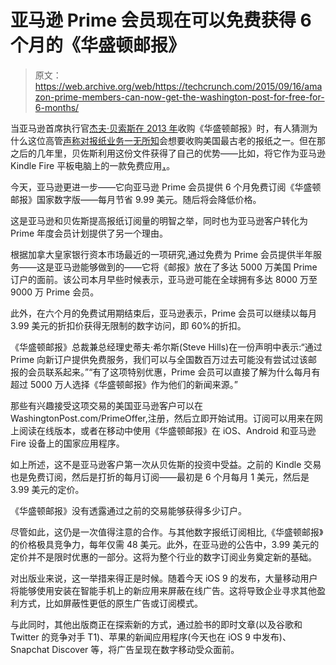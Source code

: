 # 亚马逊 Prime 会员现在可以免费获得 6 个月的《华盛顿邮报》

> 原文：<https://web.archive.org/web/https://techcrunch.com/2015/09/16/amazon-prime-members-can-now-get-the-washington-post-for-free-for-6-months/>

当亚马逊首席执行官[杰夫·贝索斯在 2013 年](https://web.archive.org/web/20230322194557/https://techcrunch.com/2013/10/02/bezos-finally-closes-sale-on-the-washington-post/)收购《华盛顿邮报》时，有人猜测为什么这位高管[声称对报纸业务一无所知](https://web.archive.org/web/20230322194557/http://bits.blogs.nytimes.com/2014/12/02/amazons-bezos-explains-why-he-bought-the-washington-post/?_r=0)会想要收购美国最古老的报纸之一。但在那之后的几年里，贝佐斯利用这份文件获得了自己的优势——比如，将它作为亚马逊 Kindle Fire 平板电脑上的一款免费应用[，](https://web.archive.org/web/20230322194557/https://techcrunch.com/2014/10/06/the-washington-post-is-now-free-on-amazon-kindles/)。

今天，亚马逊更进一步——它向亚马逊 Prime 会员提供 6 个月免费订阅《华盛顿邮报》国家数字版——每月节省 9.99 美元。随后将会降低价格。

这是亚马逊和贝佐斯提高报纸订阅量的明智之举，同时也为亚马逊客户转化为 Prime 年度会员计划提供了另一个理由。

根据加拿大皇家银行资本市场最近的一项研究,通过免费为 Prime 会员提供半年服务——这是亚马逊能够做到的——它将《邮报》放在了多达 5000 万美国 Prime 订户的面前。该公司本月早些时候表示，亚马逊可能在全球拥有多达 8000 万至 9000 万 Prime 会员。

此外，在六个月的免费试用期结束后，亚马逊表示，Prime 会员可以继续以每月 3.99 美元的折扣价获得无限制的数字访问，即 60%的折扣。

《华盛顿邮报》总裁兼总经理史蒂夫·希尔斯(Steve Hills)在一份声明中表示:“通过 Prime 向新订户提供免费服务，我们可以与全国数百万过去可能没有尝试过该邮报的会员联系起来。”“有了这项特别优惠，Prime 会员可以直接了解为什么每月有超过 5000 万人选择《华盛顿邮报》作为他们的新闻来源。”

那些有兴趣接受这项交易的美国亚马逊客户可以在 WashingtonPost.com/PrimeOffer,注册，然后立即开始试用。订阅可以用来在网上阅读在线版本，或者在移动中使用《华盛顿邮报》在 iOS、Android 和亚马逊 Fire 设备上的国家应用程序。

如上所述，这不是亚马逊客户第一次从贝佐斯的投资中受益。之前的 Kindle 交易也是免费订阅，然后是打折的每月订阅——最初是 6 个月每月 1 美元，然后是 3.99 美元的定价。

《华盛顿邮报》没有透露通过之前的交易能够获得多少订户。

尽管如此，这仍是一次值得注意的合作。与其他数字报纸订阅相比,《华盛顿邮报》的价格极具竞争力，每年仅需 48 美元。此外，在亚马逊的公告中，3.99 美元的定价并不是限时优惠的一部分。这将为整个行业的数字订阅业务奠定新的基础。

对出版业来说，这一举措来得正是时候。随着今天 iOS 9 的发布，大量移动用户将能够使用安装在智能手机上的新应用来屏蔽在线广告。这将导致企业寻求其他盈利方式，比如屏蔽性更低的原生广告或订阅模式。

与此同时，其他出版商正在探索新的方式，通过脸书的即时文章(以及谷歌和 Twitter 的竞争对手 T1)、苹果的新闻应用程序(今天也在 iOS 9 中发布)、Snapchat Discover 等，将广告呈现在数字移动受众面前。